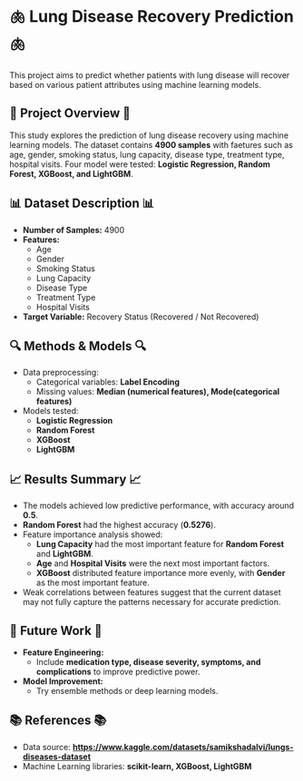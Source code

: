 # 🫁 Lung Disease Recovery Prediction 🫁

This project aims to predict whether patients with lung disease will recover based on various patient attributes using machine learning models.

## 👀 Project Overview 👀
This study explores the prediction of lung disease recovery using machine learning models.
The dataset contains **4900 samples** with faetures such as age, gender, smoking status, lung capacity, disease type, treatment type, hospital visits.
Four model were tested: **Logistic Regression, Random Forest, XGBoost, and LightGBM**.

## 📊 Dataset Description 📊
- **Number of Samples:** 4900
- **Features:**
  - Age
  - Gender
  - Smoking Status
  - Lung Capacity
  - Disease Type
  - Treatment Type
  - Hospital Visits
- **Target Variable:** Recovery Status (Recovered / Not Recovered)

## 🔍 Methods & Models 🔍
- Data preprocessing:
  - Categorical variables: **Label Encoding**
  - Missing values: **Median (numerical features), Mode(categorical features)**
- Models tested:
  - **Logistic Regression**
  - **Random Forest**
  - **XGBoost**
  - **LightGBM**

## 📈 Results Summary 📈
- The models achieved low predictive performance, with accuracy around **0.5**.
- **Random Forest** had the highest accuracy (**0.5276**).
- Feature importance analysis showed:
  - **Lung Capacity** had the most important feature for **Random Forest** and **LightGBM**.
  - **Age** and **Hospital Visits** were the next most important factors.
  - **XGBoost** distributed feature importance more evenly, with **Gender** as the most important feature.
- Weak correlations between features suggest that the current dataset may not fully capture the patterns necessary for accurate prediction.

## 🚀 Future Work 🚀
- **Feature Engineering:**
  - Include **medication type, disease severity, symptoms, and complications** to improve predictive power.
- **Model Improvement:**
  - Try ensemble methods or deep learning models.
 
## 📚 References 📚
- Data source: **https://www.kaggle.com/datasets/samikshadalvi/lungs-diseases-dataset**
- Machine Learning libraries: **scikit-learn, XGBoost, LightGBM**
